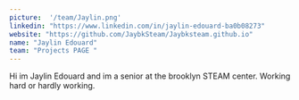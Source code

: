 ```yaml
---
picture:  '/team/Jaylin.png'
linkedin: "https://www.linkedin.com/in/jaylin-edouard-ba0b08273"
website: "https://github.com/JaybkSteam/Jaybksteam.github.io"
name: "Jaylin Edouard"
team: "Projects PAGE "
---
```


Hi im Jaylin Edouard and im a senior at the brooklyn STEAM center. Working hard or hardly working.
